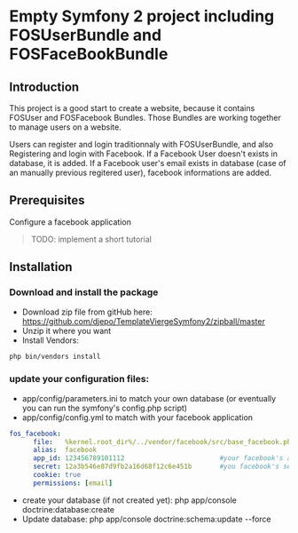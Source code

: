 Empty Symfony 2 project including FOSUserBundle and FOSFaceBookBundle
=====================================================================

## Introduction
This project is a good start to create a website, because it contains FOSUser and FOSFacebook Bundles.
Those Bundles are working together to manage users on a website.

Users can register and login traditionnaly with FOSUserBundle, and also Registering and login with Facebook.
If a Facebook User doesn't exists in database, it is added.
If a Facebook user's email exists in database (case of an manually previous regitered user), facebook informations are added.

## Prerequisites
Configure a facebook application
> TODO: implement a short tutorial

## Installation
### Download and install the package
* Download zip file from gitHub here: https://github.com/djepo/TemplateViergeSymfony2/zipball/master
* Unzip it where you want
* Install Vendors:
```bash
php bin/vendors install
```

### update your configuration files:
* app/config/parameters.ini to match your own database (or eventually you can run the symfony's config.php script)
* app/config/config.yml to match with your facebook application
``` yaml
fos_facebook:
      file:   %kernel.root_dir%/../vendor/facebook/src/base_facebook.php
      alias:  facebook
      app_id: 123456789101112                        #your facebook's app id here
      secret: 12a3b546e87d9fb2a16d68f12c6e451b       #you facebook's secret here
      cookie: true
      permissions: [email]
```

* create your database (if not created yet): php app/console doctrine:database:create
* Update database: php app/console doctrine:schema:update --force